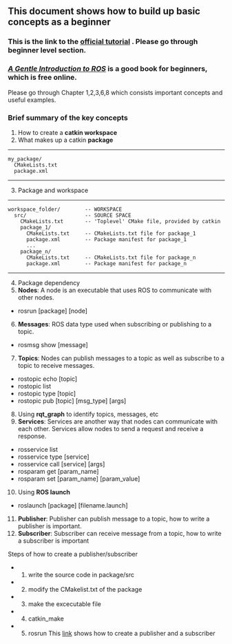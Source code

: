 ## This document shows how to build up basic concepts as a beginner

### This is the link to the [official tutorial](http://wiki.ros.org/ROS/Tutorials/) . Please go through beginner level section.

### [*A Gentle Introduction to ROS*](https://cse.sc.edu/~jokane/agitr/ ) is a good book for beginners, which is free online. 
Please go through Chapter 1,2,3,6,8 which consists important concepts and useful examples.

### Brief summary of the key concepts
1. How to create a **catkin workspace**
2. What makes up a catkin **package**
***

    my_package/
      CMakeLists.txt
      package.xml
***
3. Package and workspace
***

    workspace_folder/        -- WORKSPACE
      src/                   -- SOURCE SPACE
        CMakeLists.txt       -- 'Toplevel' CMake file, provided by catkin
        package_1/
          CMakeLists.txt     -- CMakeLists.txt file for package_1
          package.xml        -- Package manifest for package_1
          ...
        package_n/
          CMakeLists.txt     -- CMakeLists.txt file for package_n
          package.xml        -- Package manifest for package_n
***
4. Package dependency
5. **Nodes**: A node is an executable that uses ROS to communicate with other nodes.
  * rosrun [package] [node]
6. **Messages**: ROS data type used when subscribing or publishing to a topic.
  * rosmsg show [message]
7. **Topics**: Nodes can publish messages to a topic as well as subscribe to a topic to receive messages.
  * rostopic echo [topic]
  * rostopic list
  * rostopic type [topic]
  * rostopic pub [topic] [msg_type] [args]
8. Using **rqt_graph** to identify topics, messages, etc
9. **Services**: Services are another way that nodes can communicate with each other. Services allow nodes to send a request and receive a response.
  * rosservice list
  * rosservice type [service]
  * rosservice call [service] [args]
  * rosparam get [param_name]
  * rosparam set [param_name] [param_value]
10. Using **ROS launch**
  * roslaunch [package] [filename.launch]
11. **Publisher**: Publisher can publish message to a topic, how to write a publisher is important.
12. **Subscriber**: Subscriber can receive message from a topic, how to write a subscriber is important
 
  Steps of how to create a publisher/subscriber
 - 1. write the source code in package/src
 - 2. modify the CMakelist.txt of the package
 - 3. make the excecutable file
 - 4. catkin_make
 - 5. rosrun
  This [link](http://wiki.ros.org/ROS/Tutorials/WritingPublisherSubscriber%28c%2B%2B%29) shows how to create a publisher and a subscriber
